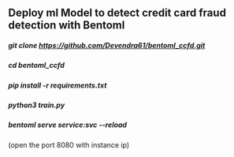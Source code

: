 ## Deploy ml Model to detect credit card fraud detection with Bentoml

##### git clone https://github.com/Devendra61/bentoml_ccfd.git 
##### cd bentoml_ccfd 
##### pip install -r requirements.txt 
##### python3 train.py 
##### bentoml serve service:svc --reload

(open the port 8080 with instance ip)
